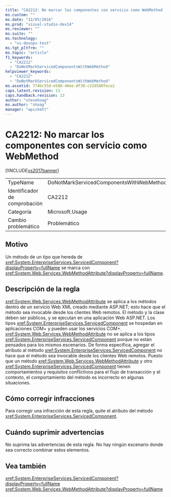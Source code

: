 ```yaml
---
title: "CA2212: No marcar los componentes con servicio como WebMethod | Microsoft Docs"
ms.custom: ""
ms.date: "12/05/2016"
ms.prod: "visual-studio-dev14"
ms.reviewer: ""
ms.suite: ""
ms.technology: 
  - "vs-devops-test"
ms.tgt_pltfrm: ""
ms.topic: "article"
f1_keywords: 
  - "CA2212"
  - "DoNotMarkServicedComponentsWithWebMethod"
helpviewer_keywords: 
  - "CA2212"
  - "DoNotMarkServicedComponentsWithWebMethod"
ms.assetid: 774bc55d-e588-48ee-8f38-c228580feca2
caps.latest.revision: 13
caps.handback.revision: 13
author: "stevehoag"
ms.author: "shoag"
manager: "wpickett"
---
```

# CA2212: No marcar los componentes con servicio como WebMethod
[!INCLUDE[vs2017banner](../code-quality/includes/vs2017banner.md)]

|||  
|-|-|  
|TypeName|DoNotMarkServicedComponentsWithWebMethod|  
|Identificador de comprobación|CA2212|  
|Categoría|Microsoft.Usage|  
|Cambio problemático|Problemático|  
  
## Motivo  
 Un método de un tipo que hereda de <xref:System.EnterpriseServices.ServicedComponent?displayProperty=fullName> se marca con <xref:System.Web.Services.WebMethodAttribute?displayProperty=fullName>.  
  
## Descripción de la regla  
 <xref:System.Web.Services.WebMethodAttribute> se aplica a los métodos dentro de un servicio Web XML creado mediante ASP.NET; esto hace que el método sea invocable desde los clientes Web remotos.  El método y la clase deben ser públicos, y se ejecutan en una aplicación Web ASP.NET.  Los tipos <xref:System.EnterpriseServices.ServicedComponent> se hospedan en aplicaciones COM\+ y pueden usar los servicios COM\+.  <xref:System.Web.Services.WebMethodAttribute> no se aplica a los tipos <xref:System.EnterpriseServices.ServicedComponent> porque no están pensados para los mismos escenarios.  De forma específica, agregar el atributo al método <xref:System.EnterpriseServices.ServicedComponent> no hace que el método sea invocable desde los clientes Web remotos.  Puesto que un método <xref:System.Web.Services.WebMethodAttribute> y otro <xref:System.EnterpriseServices.ServicedComponent> tienen comportamientos y requisitos conflictivos para el flujo de transacción y el contexto, el comportamiento del método es incorrecto en algunas situaciones.  
  
## Cómo corregir infracciones  
 Para corregir una infracción de esta regla, quite el atributo del método <xref:System.EnterpriseServices.ServicedComponent>.  
  
## Cuándo suprimir advertencias  
 No suprima las advertencias de esta regla.  No hay ningún escenario donde sea correcto combinar estos elementos.  
  
## Vea también  
 <xref:System.EnterpriseServices.ServicedComponent?displayProperty=fullName>   
 <xref:System.Web.Services.WebMethodAttribute?displayProperty=fullName>